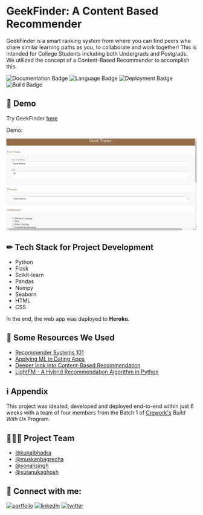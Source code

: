 
# GeekFinder: A Content Based Recommender 

GeekFinder is a smart ranking system from where you can find peers who share similar learning paths as you, to collaborate and work together! This is intended for College Students including both Undergrads and Postgrads. We utilized the concept of a Content-Based Recommender to accomplish this.


![Documentation Badge](https://img.shields.io/badge/Documentation-Covered-green)
![Language Badge](https://img.shields.io/badge/Powered%20by-Python-purple)
![Deployment Badge](https://img.shields.io/badge/Deployed%20on-Heroku-%23f57c00)
![Build Badge](https://img.shields.io/badge/Build-Working-%2343a047)


  
## 🚀 Demo

Try GeekFinder [here](https://geektinder.herokuapp.com/)

Demo: 

![alt text](https://github.com/kunal-bhadra/GeekFinder-Content-Based-Recommender/blob/main/demo.gif)

  
## ✏ Tech Stack for Project Development

- Python
- Flask
- Scikit-learn
- Pandas
- Numpy
- Seaborn
- HTML
- CSS

In the end, the web app was deployed to **Heroku**.

  
## 🧠 Some Resources We Used

 - [Recommender Systems 101](https://builtin.com/data-science/recommender-systems)
 - [Applying ML in Dating Apps](https://analyticsindiamag.com/ai-dating-apps-machine-learning-comes-rescue-dating-apps/)
 - [Deeper look into Content-Based Recommendation](https://www.kdnuggets.com/2020/07/building-content-based-book-recommendation-engine.html)
 - [LightFM - A Hybrid Recommendation Algorithm in Python](https://github.com/lyst/lightfm)


## ℹ Appendix
This project was ideated, developed and deployed end-to-end within just 6 weeks with a team of four members from the Batch 1 of [Crework's](https://www.linkedin.com/company/creworkhq/) _Build With Us_ Program.

  

## 👨🏻‍🎓 Project Team

- [@kunalbhadra](https://github.com/kunal-bhadra)
- [@muskanbagrecha](https://github.com/muskanbagrecha)
- [@sonalisingh](https://www.linkedin.com/in/sonali-singh-5100851b1/)
- [@sutanukaghosh](https://www.linkedin.com/in/sutanukaghosh/)

  

## 🔗 Connect with me:
[![portfolio](https://img.shields.io/badge/my_portfolio-000?style=for-the-badge&logo=ko-fi&logoColor=white)](https://www.polywork.com/kunal_bhadra)
[![linkedin](https://img.shields.io/badge/linkedin-0A66C2?style=for-the-badge&logo=linkedin&logoColor=white)](https://www.linkedin.com/in/kunal-bhadra-cs/)
[![twitter](https://img.shields.io/badge/twitter-1DA1F2?style=for-the-badge&logo=twitter&logoColor=white)](https://twitter.com/kunal_kaun)

  